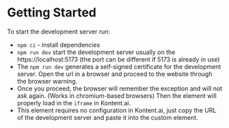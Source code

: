 # Getting Started

To start the development server run:
- `npm ci` - install dependencies
- `npm run dev` start the development server usually on the https://localhost:5173 (the port can be different if 5173 is already in use)
- The `npm run dev` generates a self-signed certificate for the development server.
  Open the url in a browser and proceed to the website through the browser warning.
- Once you proceed, the browser will remember the exception and will not ask again. (Works in chromium-based browsers)
  Then the element will properly load in the `iframe` in Kontent.ai.
- This element requires no configuration in Kontent.ai, just copy the URL of the development server and paste it into the custom element.

